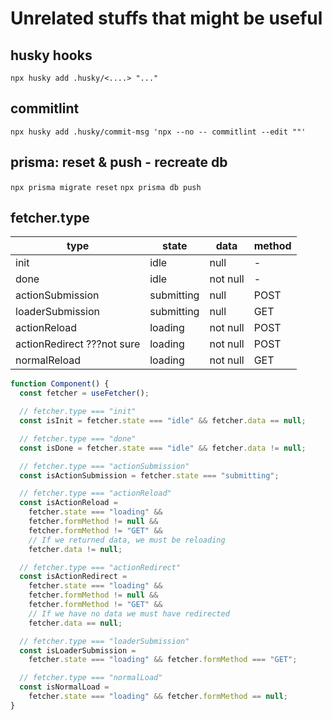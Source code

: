 # Unrelated stuffs that might be useful

## husky hooks

`npx husky add .husky/<....> "..."`

## commitlint

`npx husky add .husky/commit-msg 'npx --no -- commitlint --edit ""'`

## prisma: reset & push - recreate db

`npx prisma migrate reset`
`npx prisma db push`

## fetcher.type

| type                       | state      | data     | method |
| -------------------------- | ---------- | -------- | ------ |
| init                       | idle       | null     | -      |
| done                       | idle       | not null | -      |
| actionSubmission           | submitting | null     | POST   |
| loaderSubmission           | submitting | null     | GET    |
| actionReload               | loading    | not null | POST   |
| actionRedirect ???not sure | loading    | not null | POST   |
| normalReload               | loading    | not null | GET    |

```ts
function Component() {
  const fetcher = useFetcher();

  // fetcher.type === "init"
  const isInit = fetcher.state === "idle" && fetcher.data == null;

  // fetcher.type === "done"
  const isDone = fetcher.state === "idle" && fetcher.data != null;

  // fetcher.type === "actionSubmission"
  const isActionSubmission = fetcher.state === "submitting";

  // fetcher.type === "actionReload"
  const isActionReload =
    fetcher.state === "loading" &&
    fetcher.formMethod != null &&
    fetcher.formMethod != "GET" &&
    // If we returned data, we must be reloading
    fetcher.data != null;

  // fetcher.type === "actionRedirect"
  const isActionRedirect =
    fetcher.state === "loading" &&
    fetcher.formMethod != null &&
    fetcher.formMethod != "GET" &&
    // If we have no data we must have redirected
    fetcher.data == null;

  // fetcher.type === "loaderSubmission"
  const isLoaderSubmission =
    fetcher.state === "loading" && fetcher.formMethod === "GET";

  // fetcher.type === "normalLoad"
  const isNormalLoad =
    fetcher.state === "loading" && fetcher.formMethod == null;
}
```
